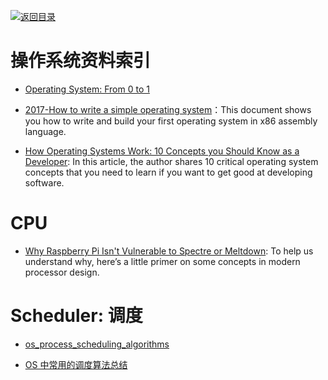 [![返回目录](https://parg.co/UGo)](https://parg.co/b4z)

# 操作系统资料索引

* [Operating System: From 0 to 1](https://github.com/tuhdo/os01)

- [2017-How to write a simple operating system](http://mikeos.sourceforge.net/write-your-own-os.html)：This document shows you how to write and build your first operating system in x86 assembly language.

- [How Operating Systems Work: 10 Concepts you Should Know as a Developer](https://parg.co/UVV): In this article, the author shares 10 critical operating system concepts that you need to learn if you want to get good at developing software.

# CPU

* [Why Raspberry Pi Isn't Vulnerable to Spectre or Meltdown](http://t.cn/RH3DVKj): To help us understand why, here’s a little primer on some concepts in modern processor design.

# Scheduler: 调度

* [os_process_scheduling_algorithms](http://www.tutorialspoint.com/operating_system/os_process_scheduling_algorithms.htm)

* [OS 中常用的调度算法总结](http://blog.chinaunix.net/uid-25132162-id-361291.html)
